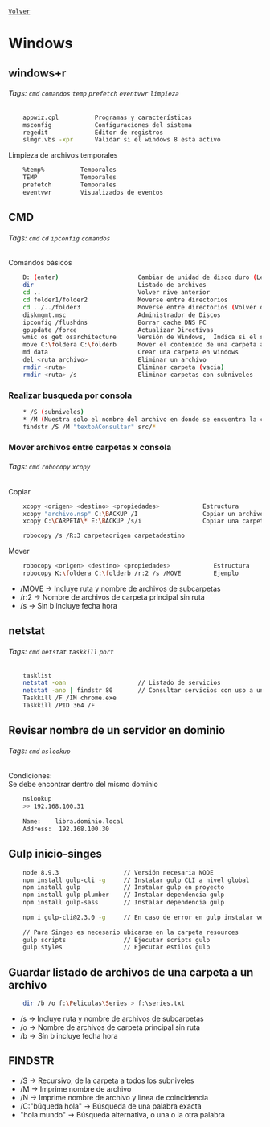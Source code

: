 ﻿[`Volver`](../index.html)

# Windows

## windows+r 
###### Tags: `cmd` `comandos` `temp` `prefetch` `eventvwr` `limpieza`

```bash
	appwiz.cpl          Programas y características
	msconfig            Configuraciones del sistema
	regedit             Editor de registros
	slmgr.vbs -xpr      Validar si el windows 8 esta activo
```

Limpieza de archivos temporales
```bash	
	%temp%      	Temporales
	TEMP        	Temporales
	prefetch    	Temporales
	eventvwr    	Visualizados de eventos
```


## CMD
###### Tags: `cmd` `cd` `ipconfig` `comandos`

Comandos básicos 

```bash
	D: (enter)                  	Cambiar de unidad de disco duro (Letra de unidad)
	dir                             Listado de archivos
	cd ..                       	Volver nive anterior 
	cd folder1/folder2          	Moverse entre directorios
	cd ../../folder3            	Moverse entre directorios (Volver directorios)
	diskmgmt.msc                	Administrador de Discos
	ipconfig /flushdns          	Borrar cache DNS PC 
	gpupdate /force             	Actualizar Directivas
	wmic os get osarchitecture  	Versión de Windows,  Indica si el sistema es de 32 o 64 Bits 
	move C:\foldera C:\folderb  	Mover el contenido de una carpeta a otra 
	md data                     	Crear una carpeta en windows 
	del <ruta_archivo>              Eliminar un archivo  
	rmdir <ruta>                    Eliminar carpeta (vacia)
	rmdir <ruta> /s                 Eliminar carpetas con subniveles
```

### Realizar busqueda por consola
```bash
	* /S (subniveles) 
	* /M (Muestra solo el nombre del archivo en donde se encuentra la coincidencia) 
	findstr /S /M "textoAConsultar" src/* 
```

### Mover archivos entre carpetas x consola
###### Tags: `cmd` `robocopy` `xcopy`

Copiar 

```bash
	xcopy <origen> <destino> <propiedades>            Estructura
	xcopy "archivo.nsp" C:\BACKUP /I                  Copiar un archivo
	xcopy C:\CARPETA\* E:\BACKUP /s/i                 Copiar una carpeta y subcarpetas
```
```bash
	robocopy /s /R:3 carpetaorigen carpetadestino
```

Mover 

```bash
	robocopy <origen> <destino> <propiedades>            Estructura
	robocopy K:\foldera C:\folderb /r:2 /s /MOVE         Ejemplo 
```
- /MOVE -> Incluye ruta y nombre de archivos de subcarpetas
- /r:2 -> Nombre de archivos de carpeta principal sin ruta 
- /s -> Sin b incluye fecha hora 

## netstat
###### Tags: `cmd` `netstat` `taskkill` `port`

```bash
	tasklist
	netstat -oan                    // Listado de servicios
    netstat -ano | findstr 80       // Consultar servicios con uso a un puesto especifico
	Taskkill /F /IM chrome.exe
	Taskkill /PID 364 /F
```

## Revisar nombre de un servidor en dominio
###### Tags: `cmd` `nslookup`

Condiciones:  
Se debe encontrar dentro del mismo dominio

```bash
	nslookup
	>> 192.168.100.31
	
	Name:    libra.dominio.local
	Address:  192.168.100.30
```

## Gulp inicio-singes
```bash
	node 8.9.3                  // Versión necesaria NODE
	npm install gulp-cli -g     // Instalar gulp CLI a nivel global
	npm install gulp            // Instalar gulp en proyecto
	npm install gulp-plumber    // Instalar dependencia gulp
	npm install gulp-sass       // Instalar dependencia gulp
	
	npm i gulp-cli@2.3.0 -g		// En caso de error en gulp instalar version 2.3.0
	
	// Para Singes es necesario ubicarse en la carpeta resources
	gulp scripts                // Ejecutar scripts gulp
	gulp styles                 // Ejecutar estilos gulp
```

## Guardar listado de archivos de una carpeta a un archivo
```bash
	dir /b /o f:\Peliculas\Series > f:\series.txt
```
- /s -> Incluye ruta y nombre de archivos de subcarpetas
- /o -> Nombre de archivos de carpeta principal sin ruta 
- /b -> Sin b incluye fecha hora 


## FINDSTR 
- /S -> Recursivo, de la carpeta a todos los subniveles 
- /M -> Imprime nombre de archivo
- /N -> Imprime nombre de archivo y linea de coincidencia 
- /C:"búqueda hola" -> Búsqueda de una palabra exacta 
- "hola mundo" -> Búsqueda alternativa, o una o la otra palabra 
